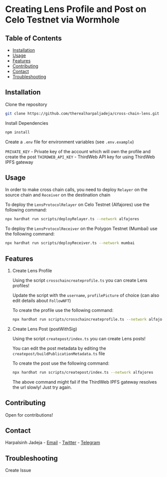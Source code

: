 # Creating Lens Profile and Post on Celo Testnet via Wormhole

## Table of Contents

-   [Installation](#installation)
-   [Usage](#usage)
-   [Features](#features)
-   [Contributing](#contributing)
-   [Contact](#contact)
-   [Troubleshooting](#troubleshooting)

## Installation

Clone the repository

```bash
git clone https://github.com/therealharpaljadeja/cross-chain-lens.git
```

Install Dependencies

```bash
npm install
```

Create a `.env` file for environment variables (see `.env.example`)

`PRIVATE_KEY` - Private key of the account which will own the profile and create the post
`THIRDWEB_API_KEY` - ThirdWeb API key for using ThirdWeb IPFS gateway

## Usage

In order to make cross chain calls, you need to deploy `Relayer` on the source chain and `Receiver` on the destination chain

To deploy the `LensProtocolRelayer` on Celo Testnet (Alfajores) use the following command:

```bash
npx hardhat run scripts/deployRelayer.ts --network alfajores
```

To deploy the `LensProtocolReceiver` on the Polygon Testnet (Mumbai) use the following command:

```bash
npx hardhat run scripts/deployReceiver.ts --network mumbai
```

## Features

1. Create Lens Profile

    Using the script `crosschaincreateprofile.ts` you can create Lens profiles!

    Update the script with the `username`, `profilePicture` of choice (can also edit details about `FollowNFT`)

    To create the profile use the following command:

    ```bash
    npx hardhat run scripts/crosschaincreateprofile.ts --network alfajores
    ```

2. Create Lens Post (postWithSig)

    Using the script `createpost/index.ts` you can create Lens posts!

    You can edit the post metadata by editing the `createpost/buildPublicationMetadata.ts` file

    To create the post use the following command:

    ```bash
    npx hardhat run scripts/createpost/index.ts --network alfajores
    ```

    The above command might fail if the ThirdWeb IPFS gateway resolves the url slowly! Just try again.

## Contributing

Open for contributions!

## Contact

Harpalsinh Jadeja - [Email](jadejaharpal14@gmail.com) - [Twitter](https://twitter.com/harpaljadeja11) - [Telegram](https://t.me/harpaljadeja)

## Troubleshooting

Create Issue
